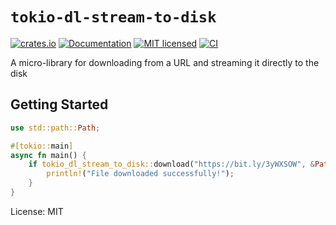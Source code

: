 <!--- `README.md` is automatically generated from the rustdoc using [`cargo-readme`](https://crates.io/crates/cargo-readme). -->
# `tokio-dl-stream-to-disk`

[![crates.io](https://img.shields.io/crates/v/tokio-dl-stream-to-disk.svg)](https://crates.io/crates/tokio-dl-stream-to-disk)
[![Documentation](https://docs.rs/tokio-dl-stream-to-disk/badge.svg)](https://docs.rs/tokio-dl-stream-to-disk)
[![MIT licensed](https://img.shields.io/crates/l/tokio-dl-stream-to-disk.svg)](./LICENSE)
[![CI](https://github.com/EFForg/tokio-dl-stream-to-disk/actions/workflows/ci.yml/badge.svg)](https://github.com/EFForg/tokio-dl-stream-to-disk/actions/workflows/ci.yml)

A micro-library for downloading from a URL and streaming it directly to the disk

## Getting Started

```rust
use std::path::Path;

#[tokio::main]
async fn main() {
    if tokio_dl_stream_to_disk::download("https://bit.ly/3yWXSOW", &Path::new("/tmp"), "5mb_test.bin").await.is_ok() {
        println!("File downloaded successfully!");
    }
}
```

License: MIT

